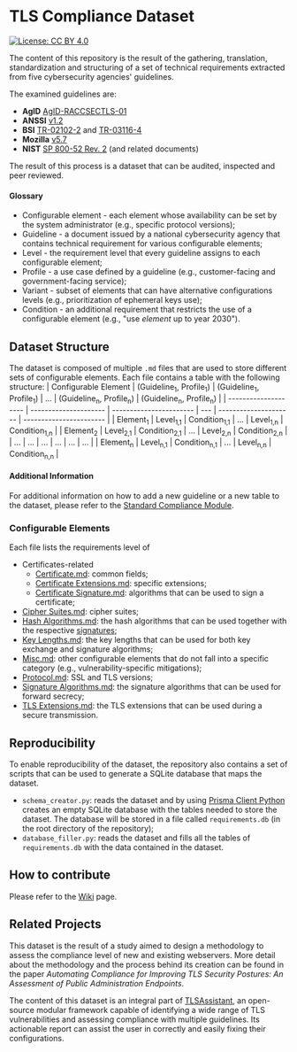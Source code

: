 # TLS Compliance Dataset
[![License: CC BY 4.0](https://img.shields.io/badge/License-CC_BY_4.0-lightgrey.svg)](https://creativecommons.org/licenses/by/4.0/)

The content of this repository is the result of the gathering, translation, standardization and structuring of a set of technical requirements extracted from five cybersecurity agencies' guidelines.

The examined guidelines are:
- **AgID** [AgID-RACCSECTLS-01](https://cert-agid.gov.it/wp-content/uploads/2020/11/AgID-RACCSECTLS-01.pdf)
- **ANSSI** [v1.2](https://cyber.gouv.fr/sites/default/files/2017/07/anssi-guide-recommandations_de_securite_relatives_a_tls-v1.2.pdf)
- **BSI** [TR-02102-2](https://www.bsi.bund.de/SharedDocs/Downloads/EN/BSI/Publications/TechGuidelines/TG02102/BSI-TR-02102-2.html) and [TR-03116-4](https://www.bsi.bund.de/SharedDocs/Downloads/DE/BSI/Publikationen/TechnischeRichtlinien/TR03116/BSI-TR-03116-4.html)
- **Mozilla** [v5.7](https://wiki.mozilla.org/Security/Server_Side_TLS)
- **NIST** [SP 800-52 Rev. 2](https://nvlpubs.nist.gov/nistpubs/SpecialPublications/NIST.SP.800-52r2.pdf) (and related documents)


The result of this process is a dataset that can be audited, inspected and peer reviewed.

#### Glossary
- Configurable element - each element whose availability can be set by the system administrator (e.g., specific protocol versions);
- Guideline - a document issued by a national cybersecurity agency that contains technical requirement for various configurable elements;
- Level - the requirement level that every guideline assigns to each configurable element;
- Profile - a use case defined by a guideline (e.g., customer-facing and government-facing service);
- Variant - subset of elements that can have alternative configurations levels (e.g., prioritization of ephemeral keys use);
- Condition - an additional requirement that restricts the use of a configurable element (e.g., "use *element* up to year 2030").

## Dataset Structure
The dataset is composed of multiple `.md` files that are used to store different sets of configurable elements. Each file contains a table with the following structure:
| Configurable Element | (Guideline<sub>1</sub>, Profile<sub>1</sub>) | (Guideline<sub>1</sub>, Profile<sub>1</sub>)   | ... | (Guideline<sub>n</sub>, Profile<sub>n</sub>) | (Guideline<sub>n</sub>, Profile<sub>n</sub>)   |
| -------------------- | --------------------- | ----------------------- | --- | --------------------- | ----------------------- |
| Element<sub>1</sub>  | Level<sub>1,1</sub>   | Condition<sub>1,1</sub> | ... | Level<sub>1,n</sub>   | Condition<sub>1,n</sub> |
| Element<sub>2</sub>  | Level<sub>2,1</sub>   | Condition<sub>2,1</sub> | ... | Level<sub>2,n</sub>   | Condition<sub>2,n</sub> |
| ...                  | ...                   | ...                     | ... | ...                   | ...                     |
| Element<sub>n</sub>  | Level<sub>n,1</sub>   | Condition<sub>n,1</sub> | ... | Level<sub>n,n</sub>   | Condition<sub>n,n</sub> |


#### Additional Information
For additional information on how to add a new guideline or a new table to the dataset, please refer to the [Standard Compliance Module](<docs/Standard_Compliance_Module.md>).

### Configurable Elements

Each file lists the requirements level of

- Certificates-related
	- [Certificate.md](<markdown/Certificate.md>): common fields;
	- [Certificate Extensions.md](<markdown/Certificate Extensions.md>): specific extensions;
	- [Certificate Signature.md](<markdown/Certificate Signature.md>): algorithms that can be used to sign a certificate;
- [Cipher Suites.md](<markdown/Cipher Suites.md>): cipher suites;
- [Hash Algorithms.md](<markdown/Hash Algorithms.md>): the hash algorithms that can be used together with the respective [signatures](<markdown/Signature Algorithms.md>);
- [Key Lengths.md](<markdown/Key Lengths.md>): the key lengths that can be used for both key exchange and signature algorithms;
- [Misc.md](<markdown/Misc.md>): other configurable elements that do not fall into a specific category (e.g., vulnerability-specific mitigations);
- [Protocol.md](<markdown/Protocol.md>): SSL and TLS versions;
- [Signature Algorithms.md](<markdown/Signature Algorithms.md>): the signature algorithms that can be used for forward secrecy;
- [TLS Extensions.md](<markdown/TLS extensions.md>): the TLS extensions that can be used during a secure transmission.

## Reproducibility
To enable reproducibility of the dataset, the repository also contains a set of scripts that can be used to generate a SQLite database that maps the dataset.

- `schema_creator.py`: reads the dataset and by using [Prisma Client Python](https://prisma-client-py.readthedocs.io/en/stable/) creates an empty SQLite database with the tables needed to store the dataset. The database will be stored in a file called `requirements.db` (in the root directory of the repository);
- `database_filler.py`: reads the dataset and fills all the tables of `requirements.db` with the data contained in the dataset.

## How to contribute
Please refer to the [Wiki](https://github.com/stfbk/tls-compliance-dataset/wiki) page.


## Related Projects

This dataset is the result of a study aimed to design a methodology to assess the compliance level of new and existing webservers. More detail about the methodology and the process behind its creation can be found in the paper *Automating Compliance for Improving TLS Security Postures: An Assessment of Public Administration Endpoints*.



The content of this dataset is an integral part of [TLSAssistant](https://github.com/stfbk/tlsassistant), an open-source modular framework capable of identifying a wide range of TLS vulnerabilities and assessing compliance with multiple guidelines. Its actionable report can assist the user in correctly and easily fixing their configurations.
